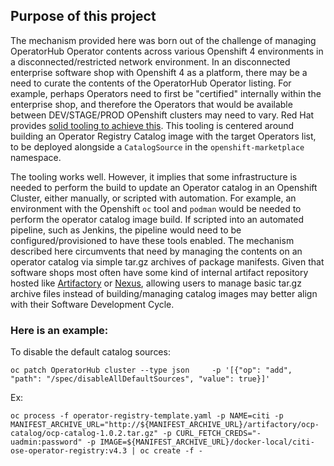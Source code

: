 
## Purpose of this project

The mechanism provided here was born out of the challenge of managing OperatorHub Operator contents across various Openshift 4 environments in a disconnected/restricted network environment. In an disconnected enterprise software shop with Openshift 4 as a platform, there may be a need to curate the contents of the OperatorHub Operator listing. For example, perhaps Operators need to first be "certified" internally within the enterprise shop, and therefore the Operators that would be available between DEV/STAGE/PROD OPenshift clusters may need to vary. Red Hat provides [solid tooling to achieve this](https://docs.openshift.com/container-platform/4.3/operators/olm-restricted-networks.html). This tooling is  centered around building an Operator Registry Catalog image with the target Operators list, to be deployed alongside a `CatalogSource` in the `openshift-marketplace` namespace. 

The tooling works well. However, it implies that some infrastructure is needed to perform the build to update an Operator catalog in an Openshift Cluster, either manually, or scripted with automation. For example, an environment with the Openshift `oc` tool and `podman` would be needed to perform the operator catalog image build. If scripted into an automated pipeline, such as Jenkins, the pipeline would need to be configured/provisioned to have these tools enabled. The mechanism described here circumvents that need by managing the contents on an operator catalog via simple tar.gz archives of package manifests. Given that software shops most often have some kind of internal artifact repository hosted like [Artifactory](https://jfrog.com/artifactory/) or [Nexus](https://www.sonatype.com/product-nexus-repository), allowing users to manage basic tar.gz archive files instead of building/managing catalog images may better align with their Software Development Cycle. 

### Here is an example:








To disable the default catalog sources:
```
oc patch OperatorHub cluster --type json     -p '[{"op": "add", "path": "/spec/disableAllDefaultSources", "value": true}]'
```

Ex:
```
oc process -f operator-registry-template.yaml -p NAME=citi -p MANIFEST_ARCHIVE_URL="http://${MANIFEST_ARCHIVE_URL}/artifactory/ocp-catalog/ocp-catalog-1.0.2.tar.gz" -p CURL_FETCH_CREDS="-uadmin:password" -p IMAGE=${MANIFEST_ARCHIVE_URL}/docker-local/citi-ose-operator-registry:v4.3 | oc create -f -
```

